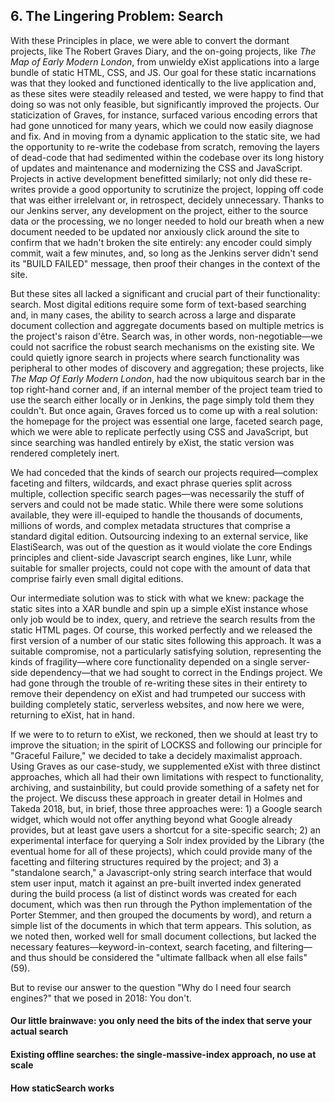 ## 6. The Lingering Problem: Search



With these Principles in place, we were able to convert the dormant projects, like The Robert Graves Diary, and the on-going projects, like *The Map of Early Modern London*, from unwieldy eXist applications into a large bundle of static HTML, CSS, and JS. Our goal for these static incarnations was that they looked and functioned identically to the live application and, as these sites were steadily released and tested, we were happy to find that doing so was not only feasible, but significantly improved the projects. Our staticization of Graves, for instance, surfaced various encoding errors that had gone unnoticed for many years, which we could now easily diagnose and fix. And in moving from a dynamic application to the static site, we had the opportunity to re-write the codebase from scratch, removing the layers of dead-code that had sedimented within the codebase over its long history of updates and maintenance and modernizing the CSS and JavaScript. Projects in active development benefitted similarly; not only did these re-writes provide a good opportunity to scrutinize the project, lopping off code that was either irrelelvant or, in retrospect, decidely unnecessary.  Thanks to our Jenkins server, any development on the project, either to the source data or the processing, we no longer needed to hold our breath when a new document needed to be updated nor anxiously click around the site to confirm that we hadn't broken the site entirely: any encoder could simply commit, wait a few minutes, and, so long as the Jenkins server didn't send its "BUILD FAILED" message, then  proof their changes in the context of the site. 

<!--Image of the "old" graves homepage, maybe?-->

But these sites all lacked a significant and crucial part of their functionality: search. Most digital editions require some form of text-based searching and, in many cases, the ability to search across a large and disparate document collection and aggregate documents based on multiple metrics is the project's raison d'être. Search was, in other words, non-negotiable—we could not sacrifice the robust search mechanisms on the existing site. We could quietly ignore search in projects where search functionality was peripheral to other modes of discovery and aggregation; these projects, like *The Map Of Early Modern London*, had the now ubiquitous search bar in the top right-hand corner and, if an internal member of the project team tried to use the search either locally or in Jenkins, the page simply told them they couldn't. But once again, Graves forced us to come up with a real solution: the homepage for the project was essential one large, faceted search page, which we were able to replicate perfectly using CSS and JavaScript, but since searching was handled entirely by eXist, the static version was rendered completely inert. 

We had conceded that the kinds of search our projects required—complex faceting and filters, wildcards, and exact phrase queries split across multiple, collection specific search pages—was necessarily the stuff of servers and could not be made static. While there were some solutions available, they were  ill-equiped to handle the thousands of documents, millions of words, and complex metadata structures that comprise a standard digital edition. Outsourcing indexing to an external service, like ElastiSearch, was out of the question as it would violate the core Endings principles and client-side Javascript search engines, like Lunr, while suitable for smaller projects, could not cope with the amount of data that comprise fairly even small digital editions. 

Our intermediate solution was to stick with what we knew: package the static sites into a XAR bundle and spin up a simple eXist instance whose only job would be to index, query, and retrieve the search results from the static HTML pages. Of course, this worked perfectly and we released the first version of a number of our static sites following this approach. It was a suitable compromise, not a particularly satisfying solution, representing the kinds of fragility—where core functionality depended on a single server-side dependency—that we had sought to correct in the Endings project. We had gone through the trouble of re-writing these sites in their entirety to remove their dependency on eXist and had trumpeted our success with building completely static, serverless websites, and now here we were, returning to eXist, hat in hand. 

If we were to to return to eXist, we reckoned, then we should at least try to improve the situation; in the spirit of LOCKSS and following our principle for "Graceful Failure," we decided to take a decidely maximalist approach. Using Graves as our case-study, we supplemented eXist with three distinct approaches, which all had their own limitations with respect to functionality, archiving, and sustainbility, but could provide something of a safety net for the project.  We discuss these approach in greater detail in Holmes and Takeda 2018, but, in brief, those three approaches were: 1) a Google search widget, which would not offer anything beyond what Google already provides, but at least gave users a shortcut for a site-specific search; 2) an experimental interface for querying a Solr index provided by the Library (the eventual home for all of these projects), which could provide many of the facetting and filtering structures required by the project; and 3) a "standalone search,"  a Javascript-only string search interface that would stem user input, match it against an pre-built inverted index generated during the build process (a list of distinct words was created for each document, which was then run through the Python implementation of the Porter Stemmer, and then grouped the documents by word), and return a simple list of the documents in which that term appears. This  solution, as we noted then, worked well for small document collections, but lacked the necessary features—keyword-in-context, search faceting, and filtering— and thus should be considered the "ultimate fallback when all else fails" (59).

But to revise our answer to the question "Why do I need four search engines?" that we posed in 2018: You don't. 



#### Our little brainwave: you only need the bits of the index that serve your actual search



#### Existing offline searches: the single-massive-index approach, no use at scale



#### How staticSearch works

